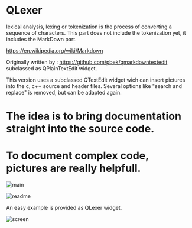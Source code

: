 # QLexer
lexical analysis, lexing or tokenization is the process of converting a sequence of characters.
This part does not include the tokenization yet, it includes the MarkDown part.

https://en.wikipedia.org/wiki/Markdown

Originally written by : https://github.com/pbek/qmarkdowntextedit subclassed as QPlainTextEdit widget.

This version uses a subclassed QTextEdit widget wich can insert pictures into the c, c++ source and header files.
Several options like "search and replace" is removed, but can be adapted again.

# The idea is to bring documentation straight into the source code. 
# To document complex code, pictures are really helpfull.

![main](https://user-images.githubusercontent.com/44880102/164116334-8c44b99e-7546-41cb-b58d-efc4d370863e.jpg)

![readme](https://user-images.githubusercontent.com/44880102/164114480-c4a909ec-5672-41ec-898b-ee799d59afa9.jpg)

An easy example is provided as QLexer widget.

![screen](https://user-images.githubusercontent.com/44880102/164114645-49fc5d5e-d6ce-44ed-9e23-4f51c51bbf05.jpg)
